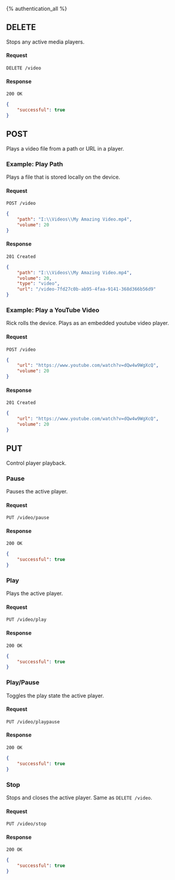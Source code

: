 {% authentication_all %}

## DELETE

Stops any active media players.

#### Request

`DELETE /video`

#### Response

`200 OK`

```json
{
    "successful": true
}
```

## POST

Plays a video file from a path or URL in a player.

### Example: Play Path

Plays a file that is stored locally on the device.

#### Request

`POST /video`

```json
{
    "path": "I:\\Videos\\My Amazing Video.mp4",
    "volume": 20
}
```

#### Response

`201 Created`

```json
{
    "path": "I:\\Videos\\My Amazing Video.mp4",
    "volume": 20,
    "type": "video",
    "url": "/video-7fd27c0b-ab95-4faa-9141-368d366b56d9"
}
```

### Example: Play a YouTube Video

Rick rolls the device. Plays as an embedded youtube video player.

#### Request

`POST /video`

```json
{
    "url": "https://www.youtube.com/watch?v=dQw4w9WgXcQ",
    "volume": 20
}
```

#### Response

`201 Created`

```json
{
    "url": "https://www.youtube.com/watch?v=dQw4w9WgXcQ",
    "volume": 20
}
```

## PUT

Control player playback.

### Pause

Pauses the active player.

#### Request

`PUT /video/pause`

#### Response

`200 OK`

```json
{
    "successful": true
}
```

### Play

Plays the active player.

#### Request

`PUT /video/play`

#### Response

`200 OK`

```json
{
    "successful": true
}
```

### Play/Pause

Toggles the play state the active player.

#### Request

`PUT /video/playpause`

#### Response

`200 OK`

```json
{
    "successful": true
}
```

### Stop

Stops and closes the active player. Same as `DELETE /video`.

#### Request

`PUT /video/stop`

#### Response

`200 OK`

```json
{
    "successful": true
}
```
